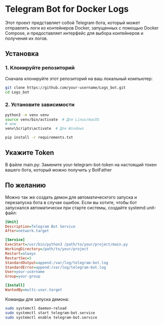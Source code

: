 # Telegram Bot for Docker Logs

Этот проект представляет собой Telegram бота, который может отправлять логи из контейнеров Docker, запущенных с помощью Docker Compose, и предоставляет интерфейс для выбора контейнеров и получения их логов.

## Установка

### 1. Клонируйте репозиторий

Сначала клонируйте этот репозиторий на ваш локальный компьютер:

```bash
git clone https://github.com/your-username/Logs_bot.git
cd Logs_bot
```
### 2. Установите зависимости
```bash
python3 -m venv venv
source venv/bin/activate  # Для Linux/macOS
# или
venv\Scripts\activate  # Для Windows

pip install -r requirements.txt
```
## Укажите Token
В файле main.py:
Замените your-telegram-bot-token на настоящий токен вашего бота, который можно получить у BotFather


## По желанию
Можно так же создать демон для автоматическгого запуска и перезапуска бота в случае ошибок.
Если вы хотите, чтобы бот запускался автоматически при старте системы, создайте systemd unit-файл:
```ini
[Unit]
Description=Telegram Bot Service
After=network.target

[Service]
ExecStart=/usr/bin/python3 /path/to/your/project/main.py
WorkingDirectory=/path/to/your/project
Restart=always
RestartSec=5
StandardOutput=append:/var/log/telegram-bot.log
StandardError=append:/var/log/telegram-bot.log
User=your-username
Group=your-group

[Install]
WantedBy=multi-user.target
```

Команды для запуска демона:

```bash
sudo systemctl daemon-reload
sudo systemctl start telegram-bot.service
sudo systemctl enable telegram-bot.service
```